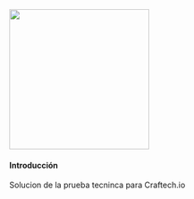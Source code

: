 <img src="" width="250" height="250">

#### Introducción

Solucion de la prueba tecninca para Craftech.io





